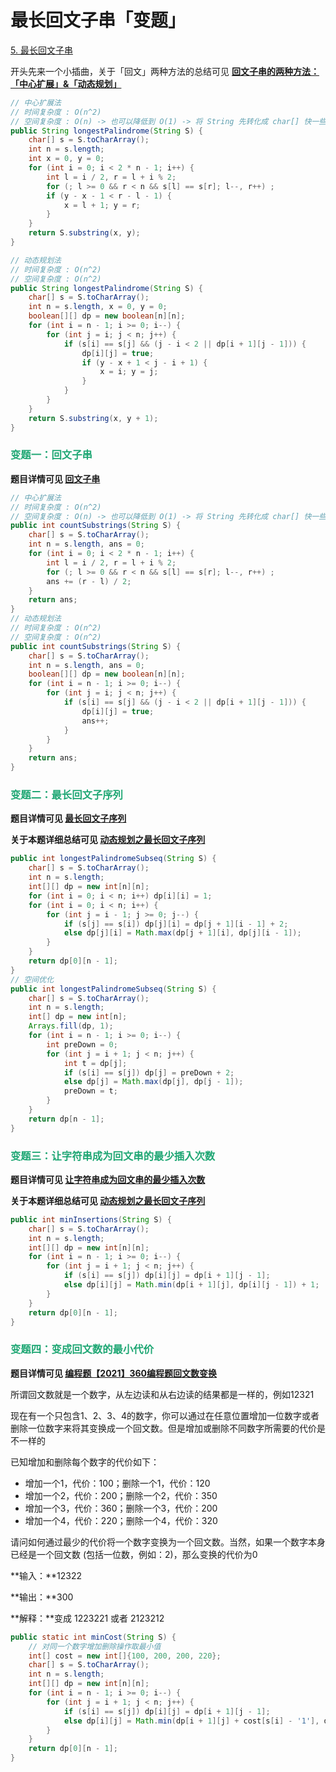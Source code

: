 # 最长回文子串「变题」

[5. 最长回文子串](https://leetcode.cn/problems/longest-palindromic-substring/)



开头先来一个小插曲，关于「回文」两种方法的总结可见 **[回文子串的两种方法：「中心扩展」&「动态规划」](./回文子串的两种方法-中心扩展-动态规划.html)**

```java
// 中心扩展法
// 时间复杂度 : O(n^2)
// 空间复杂度 : O(n) -> 也可以降低到 O(1) -> 将 String 先转化成 char[] 快一些
public String longestPalindrome(String S) {
    char[] s = S.toCharArray();
    int n = s.length;
    int x = 0, y = 0;
    for (int i = 0; i < 2 * n - 1; i++) {
        int l = i / 2, r = l + i % 2;
        for (; l >= 0 && r < n && s[l] == s[r]; l--, r++) ;
        if (y - x - 1 < r - l - 1) {
            x = l + 1; y = r;
        }
    }
    return S.substring(x, y);
}

// 动态规划法
// 时间复杂度 : O(n^2)
// 空间复杂度 : O(n^2)
public String longestPalindrome(String S) {
    char[] s = S.toCharArray();
    int n = s.length, x = 0, y = 0;
    boolean[][] dp = new boolean[n][n];
    for (int i = n - 1; i >= 0; i--) {
        for (int j = i; j < n; j++) {
            if (s[i] == s[j] && (j - i < 2 || dp[i + 1][j - 1])) {
                dp[i][j] = true;
                if (y - x + 1 < j - i + 1) {
                    x = i; y = j;
                }
            }
        }
    }
    return S.substring(x, y + 1);
}
```

### <font color=#1FA774>变题一：回文子串</font>

**题目详情可见 [回文子串](https://leetcode.cn/problems/palindromic-substrings/)**

```java
// 中心扩展法
// 时间复杂度 : O(n^2)
// 空间复杂度 : O(n) -> 也可以降低到 O(1) -> 将 String 先转化成 char[] 快一些
public int countSubstrings(String S) {
    char[] s = S.toCharArray();
    int n = s.length, ans = 0;
    for (int i = 0; i < 2 * n - 1; i++) {
        int l = i / 2, r = l + i % 2;
        for (; l >= 0 && r < n && s[l] == s[r]; l--, r++) ;
        ans += (r - l) / 2;
    }
    return ans;
}
// 动态规划法
// 时间复杂度 : O(n^2)
// 空间复杂度 : O(n^2)
public int countSubstrings(String S) {
    char[] s = S.toCharArray();
    int n = s.length, ans = 0;
    boolean[][] dp = new boolean[n][n];
    for (int i = n - 1; i >= 0; i--) {
        for (int j = i; j < n; j++) {
            if (s[i] == s[j] && (j - i < 2 || dp[i + 1][j - 1])) {
                dp[i][j] = true;
                ans++;
            }
        }
    }
    return ans;
}
```

### <font color=#1FA774>变题二：最长回文子序列</font>

**题目详情可见 [最长回文子序列](https://leetcode.cn/problems/longest-palindromic-subsequence/)**

**关于本题详细总结可见 [动态规划之最长回文子序列](./动态规划之最长回文子序列.html)**

```java
public int longestPalindromeSubseq(String S) {
    char[] s = S.toCharArray();
    int n = s.length;
    int[][] dp = new int[n][n];
    for (int i = 0; i < n; i++) dp[i][i] = 1;
    for (int i = 0; i < n; i++) {
        for (int j = i - 1; j >= 0; j--) {
            if (s[j] == s[i]) dp[j][i] = dp[j + 1][i - 1] + 2;
            else dp[j][i] = Math.max(dp[j + 1][i], dp[j][i - 1]);
        }
    }
    return dp[0][n - 1];
}
// 空间优化
public int longestPalindromeSubseq(String S) {
    char[] s = S.toCharArray();
    int n = s.length;
    int[] dp = new int[n];
    Arrays.fill(dp, 1);
    for (int i = n - 1; i >= 0; i--) {
        int preDown = 0;
        for (int j = i + 1; j < n; j++) {
            int t = dp[j];
            if (s[i] == s[j]) dp[j] = preDown + 2;
            else dp[j] = Math.max(dp[j], dp[j - 1]);
            preDown = t;
        }
    }
    return dp[n - 1];
}
```

### <font color=#1FA774>变题三：让字符串成为回文串的最少插入次数</font>

**题目详情可见 [让字符串成为回文串的最少插入次数](https://leetcode.cn/problems/minimum-insertion-steps-to-make-a-string-palindrome/)**

**关于本题详细总结可见 [动态规划之最长回文子序列](./动态规划之最长回文子序列.html)**

```java
public int minInsertions(String S) {
    char[] s = S.toCharArray();
    int n = s.length;
    int[][] dp = new int[n][n];
    for (int i = n - 1; i >= 0; i--) {
        for (int j = i + 1; j < n; j++) {
            if (s[i] == s[j]) dp[i][j] = dp[i + 1][j - 1];
            else dp[i][j] = Math.min(dp[i + 1][j], dp[i][j - 1]) + 1;
        }
    }
    return dp[0][n - 1];
}
```

### <font color=#1FA774>变题四：变成回文数的最小代价</font>

**题目详情可见 [编程题【2021】360编程题回文数变换](https://www.nowcoder.com/questionTerminal/d39e41ee2b51435fbc9257bd05274586/)**

所谓回文数就是一个数字，从左边读和从右边读的结果都是一样的，例如12321

现在有一个只包含1、2、3、4的数字，你可以通过在任意位置增加一位数字或者删除一位数字来将其变换成一个回文数。但是增加或删除不同数字所需要的代价是不一样的

已知增加和删除每个数字的代价如下：

- 增加一个1，代价：100；删除一个1，代价：120
- 增加一个2，代价：200；删除一个2，代价：350
- 增加一个3，代价：360；删除一个3，代价：200
- 增加一个4，代价：220；删除一个4，代价：320

请问如何通过最少的代价将一个数字变换为一个回文数。当然，如果一个数字本身已经是一个回文数 (包括一位数，例如：2)，那么变换的代价为0

**输入：**12322

**输出：**300

**解释：**变成 1223221 或者 2123212

```java
public static int minCost(String S) {
    // 对同一个数字增加删除操作取最小值
    int[] cost = new int[]{100, 200, 200, 220};
    char[] s = S.toCharArray();
    int n = s.length;
    int[][] dp = new int[n][n];
    for (int i = n - 1; i >= 0; i--) {
        for (int j = i + 1; j < n; j++) {
            if (s[i] == s[j]) dp[i][j] = dp[i + 1][j - 1];
            else dp[i][j] = Math.min(dp[i + 1][j] + cost[s[i] - '1'], dp[i][j - 1] + cost[s[j] - '1']);
        }
    }
    return dp[0][n - 1];
}
```
